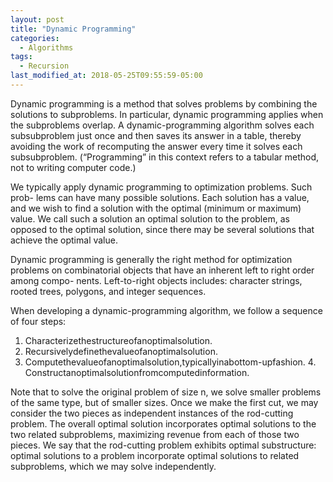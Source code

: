 ```yaml
---
layout: post
title: "Dynamic Programming"
categories:
  - Algorithms
tags:
  - Recursion
last_modified_at: 2018-05-25T09:55:59-05:00
---
```


Dynamic programming is a method that solves problems by combining the solutions to subproblems. In particular, dynamic programming applies when the subproblems overlap. A dynamic-programming algorithm solves each subsubproblem just once and then saves its answer in a table, thereby avoiding the work of recomputing the answer every time it solves each subsubproblem. (“Programming” in this context refers to a tabular method, not to writing computer code.) 

We typically apply dynamic programming to optimization problems. Such prob- lems can have many possible solutions. Each solution has a value, and we wish to find a solution with the optimal (minimum or maximum) value. We call such a solution an optimal solution to the problem, as opposed to the optimal solution, since there may be several solutions that achieve the optimal value.

Dynamic programming is generally the right method for optimization problems on combinatorial objects that have an inherent left to right order among compo- nents. Left-to-right objects includes: character strings, rooted trees, polygons, and integer sequences.

When developing a dynamic-programming algorithm, we follow a sequence of four steps:
1. Characterizethestructureofanoptimalsolution.
2. Recursivelydefinethevalueofanoptimalsolution.
3. Computethevalueofanoptimalsolution,typicallyinabottom-upfashion. 4. Constructanoptimalsolutionfromcomputedinformation.

Note that to solve the original problem of size n, we solve smaller problems of the same type, but of smaller sizes. Once we make the first cut, we may consider the two pieces as independent instances of the rod-cutting problem. The overall optimal solution incorporates optimal solutions to the two related subproblems, maximizing revenue from each of those two pieces. We say that the rod-cutting problem exhibits optimal substructure: optimal solutions to a problem incorporate optimal solutions to related subproblems, which we may solve independently.
